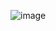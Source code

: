 
![image](https://user-images.githubusercontent.com/76626503/150856011-cea20ea6-e15d-45f4-951b-a14f5f150f4c.png)
